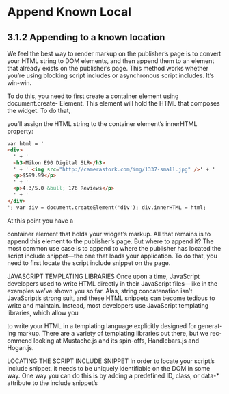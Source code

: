 # Append Known Local

## **3.1.2 Appending to a known location**

We feel the best way to render markup on the publisher’s page is to convert your
HTML string to DOM elements, and then append them to an element that already
exists on the publisher’s page. This method works whether you’re using blocking
script includes or asynchronous script includes. It’s win-win.

To do this, you need to first create a container element using document.create-
Element. This element will hold the HTML that composes the widget. To do that,

you’ll assign the HTML string to the container element’s innerHTML property:

```html
var html = '
<div>
  ' + '
  <h3>Mikon E90 Digital SLR</h3>
  ' + ' <img src="http://camerastork.com/img/1337-small.jpg" />' + '
  <p>$599.99</p>
  ' + '
  <p>4.3/5.0 &bull; 176 Reviews</p>
  ' + '
</div>
'; var div = document.createElement('div'); div.innerHTML = html;
```

At this point you have a <div> container element that holds your widget’s markup. All
that remains is to append this element to the publisher’s page. But where to append
it? The most common use case is to append to where the publisher has located the
script include snippet—the one that loads your application. To do that, you need to
first locate the script include snippet on the page.

JAVASCRIPT TEMPLATING LIBRARIES Once upon a time, JavaScript developers
used to write HTML directly in their JavaScript files—like in the examples
we’ve shown you so far. Alas, string concatenation isn’t JavaScript’s strong
suit, and these HTML snippets can become tedious to write and maintain.
Instead, most developers use JavaScript templating libraries, which allow you

to write your HTML in a templating language explicitly designed for generat-
ing markup. There are a variety of templating libraries out there, but we rec-
ommend looking at Mustache.js and its spin-offs, Handlebars.js and Hogan.js.

LOCATING THE SCRIPT INCLUDE SNIPPET
In order to locate your script’s include snippet, it needs to be uniquely identifiable on
the DOM in some way. One way you can do this is by adding a predefined ID, class, or
data-\* attribute to the include snippet’s <script> tag. Then, you merely need to query
the DOM for this identifying attribute in order to locate the script element.
Consider this asynchronous script include snippet for the Camera Stork widget,
which passes the product ID as part of the query string. This snippet now carries a
unique ID, stork-widget, as part of the containing <script> tag.

**Listing 3.1 The script include snippet, now with a unique ID**

```html
<script id="stork-widget">
  (function () {
    var script = document.createElement("script");
    script.async = true;
    script.src = "http://camerastork.com/widget.js?product=1234";
    var entry = document.getElementsByTagName("script")[0];
    entry.parentNode.insertBefore(script, entry);
  })();
</script>
```

After the widget code is loaded, it’s easy to identify the script include on the DOM
using document.getElementById. Get a reference to the script element, and then
insert your newly created container element before it:

var appendTo = document.getElementById('stork-widget');
appendTo.parentNode.insertBefore(div, appendTo);
Of course, by using an ID like this to identify the include widget, you’ll only be able to
have one widget rendered per page. This is because querying by ID will always return

the first instance of the script include snippet with that ID, so any subsequent snippets
will end up targeting the wrong render location.
Now, many third-party applications may never intend to support multiple instances
per page, in which case you’re fine to stick with what we’ve just covered. But for the

Camera Stork widget, this is a scenario you should support. Ideally, you want the pub-
lisher to include as many Camera Stork widget instances as they can fit on a page, in

order to help you promote as many of your products as possible. Let’s look at ways to
make that happen.

---

### From [[_1_outputting-html]]

[//begin]: # "Autogenerated link references for markdown compatibility"
[_1_outputting-html]: _1_outputting-html "Outputting HTML"
[//end]: # "Autogenerated link references"
